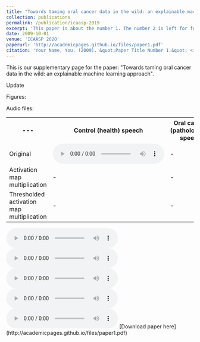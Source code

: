 ```yaml
---
title: "Towards taming oral cancer data in the wild: an explainable machine learning approach"
collection: publications
permalink: /publication/icaasp-2019
excerpt: 'This paper is about the number 1. The number 2 is left for future work.'
date: 2009-10-01
venue: 'ICAASP 2020'
paperurl: 'http://academicpages.github.io/files/paper1.pdf'
citation: 'Your Name, You. (2009). &quot;Paper Title Number 1.&quot; <i>Journal 1</i>. 1(1).'
---
```


This is our supplementary page for the paper: "Towards taming oral cancer data in the wild: an explainable machine learning approach".

Update

Figures:


Audio files:

 <table style="width:100%">
  <tr>
    <th>---</th>
    <th>Control (health) speech</th>
    <th>Oral cancer (pathological) speech</th>
  </tr>
  <tr>
    <td>Original</td>
    <td>
 <audio controls>
  <source src="/images/original_healthy13.wav" type="audio/wav">
</audio> 
</td>
    <td>-</td>
  </tr>
  <tr>
    <td>Activation map multiplication</td>
    <td>-</td>
    <td>-</td>
  </tr>
  <tr>
    <td>Thresholded activation map multiplication</td>
    <td>-</td>
    <td>-</td>
  </tr>
</table> 

 <audio controls>
  <source src="/images/modified_healthy13.wav" type="audio/wav">
</audio> 

 <audio controls>
  <source src="/images/modified_th_healthy13.wav" type="audio/wav">
</audio> 


 <audio controls>
  <source src="/images/original18.wav" type="audio/wav">
</audio> 

 <audio controls>
  <source src="/images/modified18.wav" type="audio/wav">
</audio> 

 <audio controls>
  <source src="/images/modifed_th18.wav" type="audio/wav">
</audio> 
[Download paper here](http://academicpages.github.io/files/paper1.pdf)

